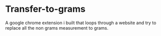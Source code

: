 # Transfer-to-grams
A google chrome extension i built that loops through a website and try to replace all the non grams measurement to grams.
